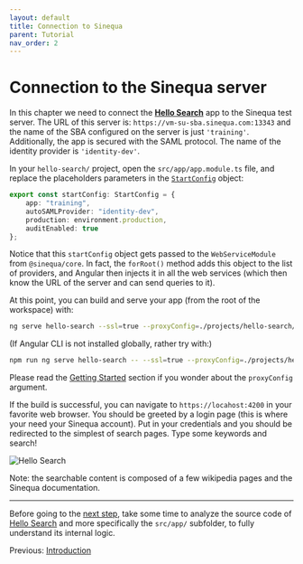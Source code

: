 ```yaml
---
layout: default
title: Connection to Sinequa
parent: Tutorial
nav_order: 2
---
```


# Connection to the Sinequa server

In this chapter we need to connect the [**Hello Search**]({{site.baseurl}}modules/hello-search/hello-search.html) app to the Sinequa test server. The URL of this server is: `https://vm-su-sba.sinequa.com:13343` and the name of the SBA configured on the server is just `'training'`. Additionally, the app is secured with the SAML protocol. The name of the identity provider is `'identity-dev'`.

In your `hello-search/` project, open the `src/app/app.module.ts` file, and replace the placeholders parameters in the [`StartConfig`]({{site.baseurl}}core/interfaces/StartConfig.html) object:

```ts
export const startConfig: StartConfig = {
    app: "training",
    autoSAMLProvider: "identity-dev",
    production: environment.production,
    auditEnabled: true
};
```

Notice that this `startConfig` object gets passed to the `WebServiceModule` from `@sinequa/core`. In fact, the `forRoot()` method adds this object to the list of providers, and Angular then injects it in all the web services (which then know the URL of the server and can send queries to it).

At this point, you can build and serve your app (from the root of the workspace) with:

```bash
ng serve hello-search --ssl=true --proxyConfig=./projects/hello-search/src/proxy.conf.json
```

(If Angular CLI is not installed globally, rather try with:)

```bash
npm run ng serve hello-search -- --ssl=true --proxyConfig=./projects/hello-search/src/proxy.conf.json
```

Please read the [Getting Started]({{site.baseurl}}gettingstarted/dev-setup.html#building-an-app) section if you wonder about the `proxyConfig` argument.

If the build is successful, you can navigate to `https://locahost:4200` in your favorite web browser. You should be greeted by a login page (this is where your need your Sinequa account). Put in your credentials and you should be redirected to the simplest of search pages. Type some keywords and search!

![Hello Search]({{site.baseurl}}assets/tutorial/hello-search.png)

Note: the searchable content is composed of a few wikipedia pages and the Sinequa documentation.

---

Before going to the [next step](search-module.html), take some time to analyze the source code of [Hello Search]({{site.baseurl}}modules/hello-search/hello-search.html) and more specifically the `src/app/` subfolder, to fully understand its internal logic.

Previous: [Introduction](intro.html)
